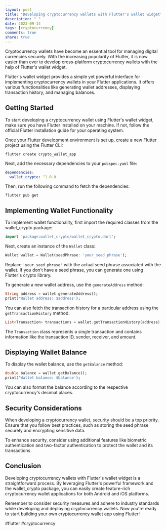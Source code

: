 ```yaml
---
layout: post
title: "Developing cryptocurrency wallets with Flutter's wallet widget"
description: " "
date: 2023-09-14
tags: [cryptocurrency]
comments: true
share: true
---
```


Cryptocurrency wallets have become an essential tool for managing digital currencies securely. With the increasing popularity of Flutter, it is now easier than ever to develop cross-platform cryptocurrency wallets with the help of Flutter's wallet widget.

Flutter's wallet widget provides a simple yet powerful interface for implementing cryptocurrency wallets in your Flutter applications. It offers various functionalities like generating wallet addresses, displaying transaction history, and managing balances.

## Getting Started

To start developing a cryptocurrency wallet using Flutter's wallet widget, make sure you have Flutter installed on your machine. If not, follow the official Flutter installation guide for your operating system.

Once your Flutter development environment is set up, create a new Flutter project using the Flutter CLI:

```
flutter create crypto_wallet_app
```

Next, add the necessary dependencies to your `pubspec.yaml` file:

```yaml
dependencies:
  wallet_crypto: ^1.0.0
```

Then, run the following command to fetch the dependencies:

```
flutter pub get
```

## Implementing Wallet Functionality

To implement wallet functionality, first import the required classes from the wallet_crypto package:

```dart
import 'package:wallet_crypto/wallet_crypto.dart';
```

Next, create an instance of the `Wallet` class:

```dart
Wallet wallet = Wallet(seedPhrase: 'your_seed_phrase');
```

Replace `'your_seed_phrase'` with the actual seed phrase associated with the wallet. If you don't have a seed phrase, you can generate one using Flutter's crypto library.

To generate a new wallet address, use the `generateAddress` method:

```dart
String address = wallet.generateAddress();
print('Wallet address: $address');
```

You can also fetch the transaction history for a particular address using the `getTransactionHistory` method:

```dart
List<Transaction> transactions = wallet.getTransactionHistory(address);
```

The `Transaction` class represents a single transaction and contains information like the transaction ID, sender, receiver, and amount.

## Displaying Wallet Balance

To display the wallet balance, use the `getBalance` method:

```dart
double balance = wallet.getBalance();
print('Wallet balance: $balance');
```

You can also format the balance according to the respective cryptocurrency's decimal places.

## Security Considerations

When developing a cryptocurrency wallet, security should be a top priority. Ensure that you follow best practices, such as storing the seed phrase securely and encrypting sensitive data.

To enhance security, consider using additional features like biometric authentication and two-factor authentication to protect the wallet and its transactions.

## Conclusion

Developing cryptocurrency wallets with Flutter's wallet widget is a straightforward process. By leveraging Flutter's powerful framework and the wallet_crypto package, you can easily create feature-rich cryptocurrency wallet applications for both Android and iOS platforms.

Remember to consider security measures and adhere to industry standards while developing and deploying cryptocurrency wallets. Now you're ready to start building your own cryptocurrency wallet app using Flutter!

#flutter #cryptocurrency